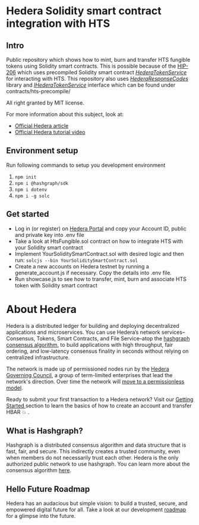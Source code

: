 # Hedera Solidity smart contract integration with HTS

## Intro

Public repository which shows how to mint, burn and transfer HTS fungible tokens using Solidity smart contracts.
This is possible because of the [HIP-206](https://hips.hedera.com/hip/hip-206) which uses precompiled Solidity smart contract [_HederaTokenService_](https://github.com/hashgraph/hedera-smart-contracts/blob/main/contracts/hts-precompile/HederaTokenService.sol) for interacting with HTS. This repository also uses [_HederaResponseCodes_](https://github.com/hashgraph/hedera-smart-contracts/blob/main/contracts/hts-precompile/HederaResponseCodes.sol) library and [_IHederaTokenService_](https://github.com/hashgraph/hedera-smart-contracts/blob/main/contracts/hts-precompile/IHederaTokenService.sol) interface which can be found under contracts/hts-precompile/

All right granted by MIT license.

For more information about this subject, look at:

- [Official Hedera article](https://hedera.com/blog/how-to-deploy-smart-contracts-on-hedera-part-2-a-contract-with-hedera-token-service-integration)
- [Official Hedera tutorial video](https://www.youtube.com/watch?v=QK7FfeNHMSQ)

## Environment setup

Run following commands to setup you development environment

1. `npm init`
2. `npm i @hashgraph/sdk`
3. `npm i dotenv`
4. `npm i -g solc`

## Get started

- Log in (or register) on [Hedera Portal](https://portal.hedera.com/login) and copy your Account ID, public and private key into .env file
- Take a look at HtsFungible.sol contract on how to integrate HTS with your Solidity smart contract
- Implement YourSoliditySmartContract.sol with desired logic and then run:
  `solcjs --bin YourSoliditySmartContract.sol`
- Create a new accounts on Hedera testnet by running a generate_account.js if necessary. Copy the details into .env file.
- Run showcase.js to see how to transfer, mint, burn and associate HTS token with Solidity smart contract

# About Hedera

Hedera is a distributed ledger for building and deploying decentralized applications and microservices. You can use Hedera’s network services– Consensus, Tokens, Smart Contracts, and File Service–atop the [hashgraph consensus algorithm](core-concepts/hashgraph-consensus-algorithms/), to build applications with high throughput, fair ordering, and low-latency consensus finality in seconds without relying on centralized infrastructure.

The network is made up of permissioned nodes run by the [Hedera Governing Council](https://hedera.com/council), a group of term-limited enterprises that lead the network's direction. Over time the network will [move to a permissionless model](https://www.youtube.com/watch?v=QTNNYeSks-s).

Ready to submit your first transaction to a Hedera network? Visit our [Getting Started ](getting-started/introduction.md)section to learn the basics of how to create an account and transfer HBAR :boom: .

## What is Hashgraph?

Hashgraph is a distributed consensus algorithm and data structure that is fast, fair, and secure. This indirectly creates a trusted community, even when members do not necessarily trust each other. Hedera is the only authorized public network to use hashgraph. You can learn more about the consensus algorithm [here](core-concepts/hashgraph-consensus-algorithms/).

## Hello Future Roadmap

Hedera has an audacious but simple vision: to build a trusted, secure, and empowered digital future for all. Take a look at our development [roadmap](https://hedera.com/roadmap) for a glimpse into the future.
